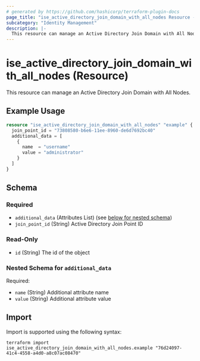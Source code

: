 ```yaml
---
# generated by https://github.com/hashicorp/terraform-plugin-docs
page_title: "ise_active_directory_join_domain_with_all_nodes Resource - terraform-provider-ise"
subcategory: "Identity Management"
description: |-
  This resource can manage an Active Directory Join Domain with All Nodes.
---
```


# ise_active_directory_join_domain_with_all_nodes (Resource)

This resource can manage an Active Directory Join Domain with All Nodes.

## Example Usage

```terraform
resource "ise_active_directory_join_domain_with_all_nodes" "example" {
  join_point_id = "73808580-b6e6-11ee-8960-de6d7692bc40"
  additional_data = [
    {
      name  = "username"
      value = "administrator"
    }
  ]
}
```

<!-- schema generated by tfplugindocs -->
## Schema

### Required

- `additional_data` (Attributes List) (see [below for nested schema](#nestedatt--additional_data))
- `join_point_id` (String) Active Directory Join Point ID

### Read-Only

- `id` (String) The id of the object

<a id="nestedatt--additional_data"></a>
### Nested Schema for `additional_data`

Required:

- `name` (String) Additional attribute name
- `value` (String) Additional attribute value

## Import

Import is supported using the following syntax:

```shell
terraform import ise_active_directory_join_domain_with_all_nodes.example "76d24097-41c4-4558-a4d0-a8c07ac08470"
```
